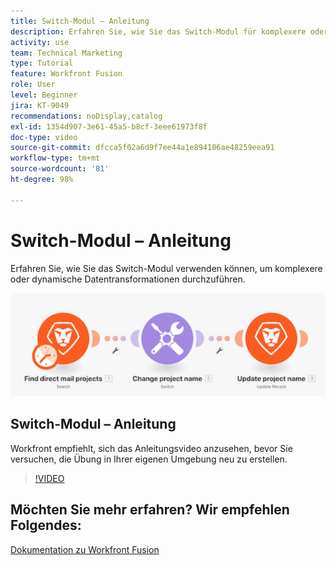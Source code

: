 ```yaml
---
title: Switch-Modul – Anleitung
description: Erfahren Sie, wie Sie das Switch-Modul für komplexere oder dynamischere Datenumwandlungen in [!DNL Adobe Workfront Fusion]nutzen können.
activity: use
team: Technical Marketing
type: Tutorial
feature: Workfront Fusion
role: User
level: Beginner
jira: KT-9049
recommendations: noDisplay,catalog
exl-id: 1354d907-3e61-45a5-b8cf-3eee61973f8f
doc-type: video
source-git-commit: dfcca5f02a6d9f7ee44a1e894106ae48259eea91
workflow-type: tm+mt
source-wordcount: '81'
ht-degree: 98%

---
```


# Switch-Modul – Anleitung

Erfahren Sie, wie Sie das Switch-Modul verwenden können, um komplexere oder dynamische Datentransformationen durchzuführen.

![Ein Bild zur Verwendung des Switch-Moduls](assets/beyond-basic-modules-4.png)

## Switch-Modul – Anleitung

Workfront empfiehlt, sich das Anleitungsvideo anzusehen, bevor Sie versuchen, die Übung in Ihrer eigenen Umgebung neu zu erstellen.

>[!VIDEO](https://video.tv.adobe.com/v/335290/?quality=12&learn=on&enablevpops)



## Möchten Sie mehr erfahren? Wir empfehlen Folgendes:

[Dokumentation zu Workfront Fusion](https://experienceleague.adobe.com/en/docs/workfront-fusion/using/get-started-with-fusion/understand-workfront-fusion/workfront-fusion-overview)
